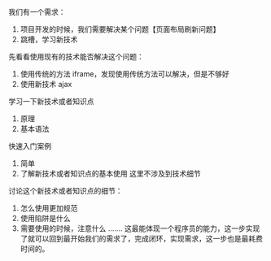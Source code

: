 我们有一个需求：
1. 项目开发的时候，我们需要解决某个问题【页面布局刷新问题】
2. 跳槽，学习新技术

先看看使用现有的技术能否解决这个问题：
1. 使用传统的方法 iframe，发现使用传统方法可以解决，但是不够好
2. 使用新技术 ajax

学习一下新技术或者知识点
1. 原理
2. 基本语法

快速入门案例
1. 简单
2. 了解新技术或者知识点的基本使用
这里不涉及到技术细节

讨论这个新技术或者知识点的细节：
1. 怎么使用更加规范
2. 使用陷阱是什么
3. 需要使用的时候，注意什么 .......
这最能体现一个程序员的能力，这一步实现了就可以回到最开始我们的需求了，完成闭环，实现需求，这一步也是最耗费时间的。



